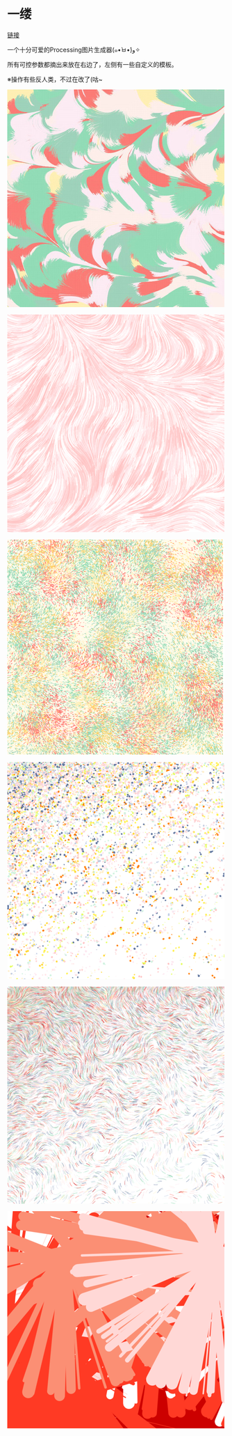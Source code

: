 # 一缕
 
[链接](https://llapuras.top/Processing)

一个十分可爱的Processing图片生成器(๑•̀ㅂ•́)و✧

所有可控参数都摘出来放在右边了，左侧有一些自定义的模板。

※操作有些反人类，不过在改了(咕~

![](https://github.com/llapuras/AlfxFlow/blob/master/imgs/feather.jpg)

![](https://github.com/llapuras/AlfxFlow/blob/master/imgs/furafura.png)

![](https://github.com/llapuras/AlfxFlow/blob/master/imgs/hanabi.png)

![](https://github.com/llapuras/AlfxFlow/blob/master/imgs/snow.png)

![](https://github.com/llapuras/AlfxFlow/blob/master/imgs/flow.png)

![](https://github.com/llapuras/AlfxFlow/blob/master/imgs/vermilion.png)
